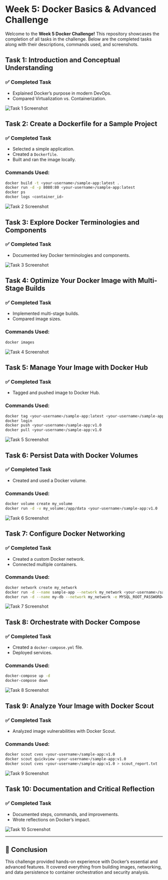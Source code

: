 # Week 5: Docker Basics & Advanced Challenge

Welcome to the **Week 5 Docker Challenge!** This repository showcases the completion of all tasks in the challenge. Below are the completed tasks along with their descriptions, commands used, and screenshots.

## Task 1: Introduction and Conceptual Understanding

### ✅ Completed Task
- Explained Docker’s purpose in modern DevOps.
- Compared Virtualization vs. Containerization.

![Task 1 Screenshot](images/task1.png)

## Task 2: Create a Dockerfile for a Sample Project

### ✅ Completed Task
- Selected a simple application.
- Created a `Dockerfile`.
- Built and ran the image locally.

### Commands Used:
```sh
docker build -t <your-username>/sample-app:latest .
docker run -d -p 8080:80 <your-username>/sample-app:latest
docker ps
docker logs <container_id>
```

![Task 2 Screenshot](images/task2.png)

## Task 3: Explore Docker Terminologies and Components

### ✅ Completed Task
- Documented key Docker terminologies and components.

![Task 3 Screenshot](images/task3.png)

## Task 4: Optimize Your Docker Image with Multi-Stage Builds

### ✅ Completed Task
- Implemented multi-stage builds.
- Compared image sizes.

### Commands Used:
```sh
docker images
```

![Task 4 Screenshot](images/task4.png)

## Task 5: Manage Your Image with Docker Hub

### ✅ Completed Task
- Tagged and pushed image to Docker Hub.

### Commands Used:
```sh
docker tag <your-username>/sample-app:latest <your-username>/sample-app:v1.0
docker login
docker push <your-username>/sample-app:v1.0
docker pull <your-username>/sample-app:v1.0
```

![Task 5 Screenshot](images/task5.png)

## Task 6: Persist Data with Docker Volumes

### ✅ Completed Task
- Created and used a Docker volume.

### Commands Used:
```sh
docker volume create my_volume
docker run -d -v my_volume:/app/data <your-username>/sample-app:v1.0
```

![Task 6 Screenshot](images/task6.png)

## Task 7: Configure Docker Networking

### ✅ Completed Task
- Created a custom Docker network.
- Connected multiple containers.

### Commands Used:
```sh
docker network create my_network
docker run -d --name sample-app --network my_network <your-username>/sample-app:v1.0
docker run -d --name my-db --network my_network -e MYSQL_ROOT_PASSWORD=root mysql:latest
```

![Task 7 Screenshot](images/task7.png)

## Task 8: Orchestrate with Docker Compose

### ✅ Completed Task
- Created a `docker-compose.yml` file.
- Deployed services.

### Commands Used:
```sh
docker-compose up -d
docker-compose down
```

![Task 8 Screenshot](images/task8.png)

## Task 9: Analyze Your Image with Docker Scout

### ✅ Completed Task
- Analyzed image vulnerabilities with Docker Scout.

### Commands Used:
```sh
docker scout cves <your-username>/sample-app:v1.0
docker scout quickview <your-username>/sample-app:v1.0
docker scout cves <your-username>/sample-app:v1.0 > scout_report.txt
```

![Task 9 Screenshot](images/task9.png)

## Task 10: Documentation and Critical Reflection

### ✅ Completed Task
- Documented steps, commands, and improvements.
- Wrote reflections on Docker’s impact.

![Task 10 Screenshot](images/task10.png)

---
## 🎯 Conclusion
This challenge provided hands-on experience with Docker’s essential and advanced features. It covered everything from building images, networking, and data persistence to container orchestration and security analysis.

